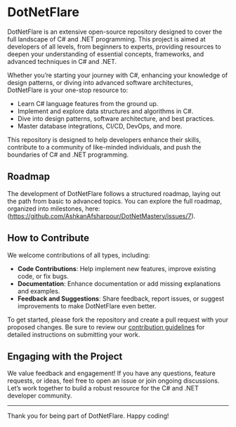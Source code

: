 # DotNetFlare

DotNetFlare is an extensive open-source repository designed to cover the full landscape of C# and .NET programming. This project is aimed at developers of all levels, from beginners to experts, providing resources to deepen your understanding of essential concepts, frameworks, and advanced techniques in C# and .NET.

Whether you’re starting your journey with C#, enhancing your knowledge of design patterns, or diving into advanced software architectures, DotNetFlare is your one-stop resource to:

- Learn C# language features from the ground up.
- Implement and explore data structures and algorithms in C#.
- Dive into design patterns, software architecture, and best practices.
- Master database integrations, CI/CD, DevOps, and more.

This repository is designed to help developers enhance their skills, contribute to a community of like-minded individuals, and push the boundaries of C# and .NET programming.

## Roadmap

The development of DotNetFlare follows a structured roadmap, laying out the path from basic to advanced topics. You can explore the full roadmap, organized into milestones, here: (https://github.com/AshkanAfsharpour/DotNetMastery/issues/7).

## How to Contribute

We welcome contributions of all types, including:

- **Code Contributions**: Help implement new features, improve existing code, or fix bugs.
- **Documentation**: Enhance documentation or add missing explanations and examples.
- **Feedback and Suggestions**: Share feedback, report issues, or suggest improvements to make DotNetFlare even better.

To get started, please fork the repository and create a pull request with your proposed changes. Be sure to review our [contribution guidelines](CONTRIBUTING.md) for detailed instructions on submitting your work.

## Engaging with the Project

We value feedback and engagement! If you have any questions, feature requests, or ideas, feel free to open an issue or join ongoing discussions. Let’s work together to build a robust resource for the C# and .NET developer community.

---

Thank you for being part of DotNetFlare. Happy coding!
